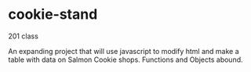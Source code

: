 # cookie-stand
201 class

An expanding project that will use javascript to modify html and make a table with data on Salmon Cookie shops. Functions and Objects abound.
